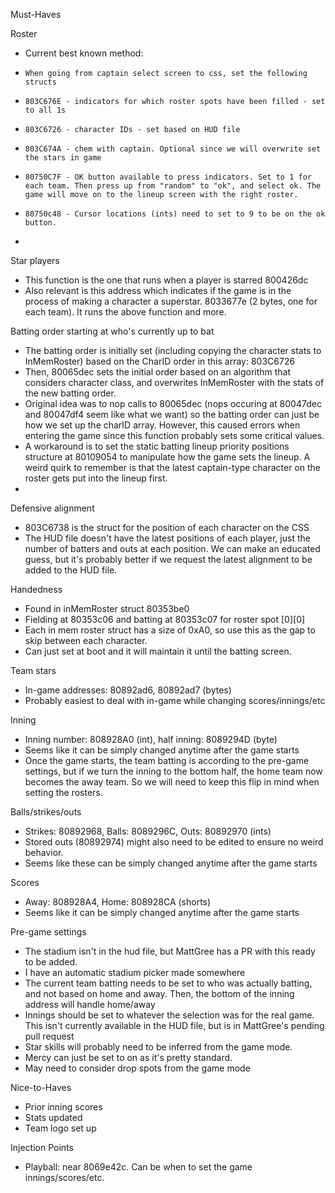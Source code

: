 Must-Haves

Roster
-   Current best known method:
-     When going from captain select screen to css, set the following structs
-     803C676E - indicators for which roster spots have been filled - set to all 1s
-     803C6726 - character IDs - set based on HUD file
-     803C674A - chem with captain. Optional since we will overwrite set the stars in game
-     80750C7F - OK button available to press indicators. Set to 1 for each team. Then press up from "random" to "ok", and select ok. The game will move on to the lineup screen with the right roster.
-     80750c48 - Cursor locations (ints) need to set to 9 to be on the ok button.
- 
Star players
-   This function is the one that runs when a player is starred 800426dc
-   Also relevant is this address which indicates if the game is in the process of making a character a superstar. 8033677e (2 bytes, one for each team). It runs the above function and more.

Batting order starting at who's currently up to bat
-   The batting order is initially set (including copying the character stats to InMemRoster) based on the CharID order in this array: 803C6726
-   Then, 80065dec sets the initial order based on an algorithm that considers character class, and overwrites InMemRoster with the stats of the new batting order.
-   Original idea was to nop calls to 80065dec (nops occuring at 80047dec and 80047df4  seem like what we want) so the batting order can just be how we set up the charID array. However, this caused errors when entering the game since this function probably sets some critical values.
-   A workaround is to set the static batting lineup priority positions structure at 80109054 to manipulate how the game sets the lineup. A weird quirk to remember is that the latest captain-type character on the roster gets put into the lineup first.
-   
Defensive alignment
-   803C6738 is the struct for the position of each character on the CSS
-   The HUD file doesn't have the latest positions of each player, just the number of batters and outs at each position. We can make an educated guess, but it's probably better if we request the latest alignment to be added to the HUD file.

Handedness
-   Found in inMemRoster struct 80353be0
-   Fielding at 80353c06 and batting at 80353c07 for roster spot [0][0]
-   Each in mem roster struct has a size of 0xA0, so use this as the gap to skip between each character.
-   Can just set at boot and it will maintain it until the batting screen.

Team stars
-   In-game addresses: 80892ad6, 80892ad7 (bytes)
-   Probably easiest to deal with in-game while changing scores/innings/etc

Inning
-   Inning number: 808928A0 (int), half inning: 8089294D (byte)
-   Seems like it can be simply changed anytime after the game starts
-   Once the game starts, the team batting is according to the pre-game settings, but if we turn the inning to the bottom half, the home team now becomes the away team. So we will need to keep this flip in mind when setting the rosters.

Balls/strikes/outs
-   Strikes: 80892968, Balls: 8089296C, Outs: 80892970 (ints)
-   Stored outs (80892974) might also need to be edited to ensure no weird behavior.
-   Seems like these can be simply changed anytime after the game starts

Scores
-   Away: 808928A4, Home: 808928CA (shorts)
-   Seems like it can be simply changed anytime after the game starts

Pre-game settings
-  The stadium isn't in the hud file, but MattGree has a PR with this ready to be added.
-    I have an automatic stadium picker made somewhere
-  The current team batting needs to be set to who was actually batting, and not based on home and away. Then, the bottom of the inning address will handle home/away
- Innings should be set to whatever the selection was for the real game. This isn't currently available in the HUD file, but is in MattGree's pending pull request
- Star skills will probably need to be inferred from the game mode.
- Mercy can just be set to on as it's pretty standard.
- May need to consider drop spots from the game mode

Nice-to-Haves
- Prior inning scores
- Stats updated
- Team logo set up


Injection Points
- Playball: near 8069e42c. Can be when to set the game innings/scores/etc.
